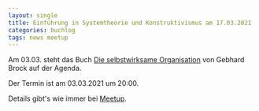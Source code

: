 ```yaml
---
layout: single
title: Einführung in Systemtheorie und Konstruktivismus am 17.03.2021
categories: buchlog
tags: news meetup
---
```


Am 03.03. steht das Buch [Die selbstwirksame Organisation](https://www.goodreads.com/book/show/56514793-die-selbstwirksame-organisation) von Gebhard Brock auf der Agenda.

Der Termin ist am 03.03.2021 um 20:00.

Details gibt's wie immer bei [Meetup](https://www.meetup.com/de-DE/The-Guided-Reading-Guild/events/275933759/).